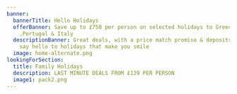 ```yaml
---
banner:
  bannerTitle: Hello Holidays
  offerBanner: Save up to £750 per person on selected holidays to Greece , Spain
    ,Portugal & Italy
  descriptionBanner: Great deals, with a price match promise & deposits from £30 ,
    say hello to holidays that make you smile
  image: home-alternate.png
lookingForSection:
  title: Family Holidays
  description: LAST MINUTE DEALS FROM £129 PER PERSON
  image1: pack2.png
---
```


